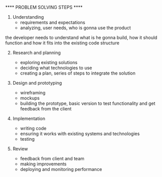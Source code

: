 **** PROBLEM SOLVING STEPS ****

1. Understanding
    - requirements and expectations
    - analyzing, user needs, who is gonna use the product

the developer needs to understand what is he gonna build, how it should function and how it fits into the existing code structure

2. Research and planning
    - exploring existing solutions 
    - deciding what technologies to use 
    - creating a plan, series of steps to integrate the solution 

3. Design and prototyping
    - wireframing 
    - mockups 
    - building the prototype, basic version to test functionality and get feedback from the client 

4. Implementation
    - writing code 
    - ensuring it works with existing systems and technologies
    - testing

5. Review
    - feedback from client and team
    - making improvements
    - deploying and monitoring performance 
